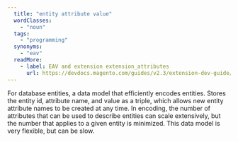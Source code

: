 ```yaml
---
  title: "entity attribute value"
  wordClasses:
    - "noun"
  tags:
    - "programming"
  synonyms:
    - "eav"
  readMore:
    - label: EAV and extension extension_attributes
      url: https://devdocs.magento.com/guides/v2.3/extension-dev-guide/attributes.html
---
```

For database entities, a data model that efficiently encodes entities. Stores the entity id, attribute name, and value as a triple, which allows new entity attribute names to be created at any time. In encoding, the number of attributes that can be used to describe entities can scale extensively, but the number that applies to a given entity is minimized. This data model is very flexible, but can be slow.
